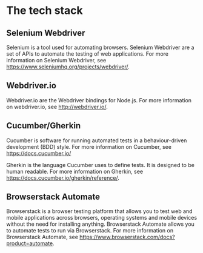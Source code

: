 # The tech stack

## Selenium Webdriver

Selenium is a tool used for automating browsers. Selenium Webdriver are a set of APIs to automate the testing of web applications. For more information on Selenium Webdriver, see https://www.seleniumhq.org/projects/webdriver/.

## Webdriver.io

Webdriver.io are the Webdriver bindings for Node.js. For more information on webdriver.io, see http://webdriver.io/.

## Cucumber/Gherkin

Cucumber is software for running automated tests in a behaviour-driven development (BDD) style.
For more information on Cucumber, see https://docs.cucumber.io/

Gherkin is the language Cucumber uses to define tests. It is designed to be human readable.
For more information on Gherkin, see https://docs.cucumber.io/gherkin/reference/.

## Browserstack Automate

Browserstack is a browser testing platform that allows you to test web and mobile applications across browsers, operating systems and mobile devices without the need for installing anything. Browserstack Automate allows you to automate tests to run via Browserstack. For more information on Browserstack Automate, see https://www.browserstack.com/docs?product=automate.
